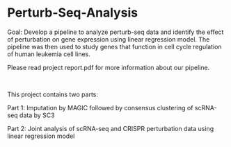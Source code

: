 # Perturb-Seq-Analysis

Goal: Develop a pipeline to analyze perturb-seq data and identify the effect of perturbation on gene expression using linear regression model. The pipeline was then used to study genes that function in cell cycle regulation of human leukemia cell lines. 
<br />

Please read project report.pdf for more information about our pipeline. 

<br />

This project contains two parts: 

Part 1: Imputation by MAGIC followed by consensus clustering of scRNA-seq data by SC3

Part 2: Joint analysis of scRNA-seq and CRISPR perturbation data using linear regression model
